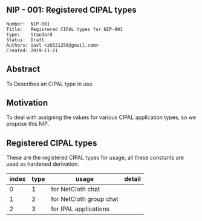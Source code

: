 ## NIP - 001: Registered CIPAL types

```
Number:  NIP-001
Title:   Registered CIPAL types for NIP-001
Type:    Standard
Status:  Draft
Authors: iavl <z6521256@gmail.com>
Created: 2019-11-21
```

## Abstract

To Describes an CIPAL type in use.

## Motivation

To deal with assigning the values for various
CIPAL application types, so we propose this NIP.

## Registered CIPAL types

These are the registered CIPAL types for usage, all these constants are used as hardened derivation.

index | type | usage | detail
------------|------------|------------|------------
0 | 1 | for NetCloth chat| 
1 | 2 | for NetCloth group chat|
2 | 3 | for IPAL applications |
